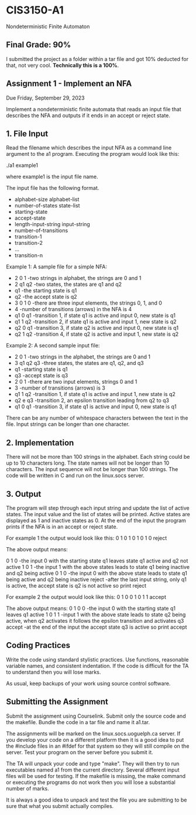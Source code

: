 # CIS3150-A1
Nondeterministic Finite Automaton

## Final Grade: 90% 
I submitted the project as a folder within a tar file and got 10% deducted for that, not very cool. **Technically this is a 100%**.

## Assignment 1 - Implement an NFA 
Due Friday, September 29, 2023

Implement a nondeterministic finite automata that reads an input file that describes the NFA and outputs if it ends in an accept or reject state.

## 1. File Input
Read the filename which describes the input NFA as a command line argument to
the a1 program. Executing the program would look like this:

  ./a1 example1

where example1 is the input file name.
 

The input file has the following format.

- alphabet-size alphabet-list
- number-of-states state-list
- starting-state
- accept-state
- length-input-string input-string
- number-of-transitions
- transition-1
- transition-2
-   ...
- transition-n

Example 1: A sample file for a simple NFA:
- 2   0 1               -two strings in alphabet, the strings are 0 and 1
- 2   q1 q2            -two states, the states are q1 and q2
- q1                      -the starting state is q1
- q2                      -the accept state is q2
- 3 0 1 0               -there are three input elements, the strings 0, 1, and 0
- 4                        -number of transitions (arrows) in the NFA is 4
- q1 0 q1              -transition 1, if state q1 is active and input 0, new state is q1
- q1 1 q2              -transition 2, if state q1 is active and input 1, new state is q2
- q2 0 q1              -transition 3, if state q2 is active and input 0, new state is q1
- q2 1 q2              -transition 4, if state q2 is active and input 1, new state is q2


Example 2: A second sample input file:

- 2    0 1                 -two strings in the alphabet, the strings are 0 and 1
- 3    q1 q2 q3        -three states, the states are q1, q2, and q3
- q1                        -starting state is q1
- q3                         -accept state is q3
- 2 0 1                     -there are two input elements, strings 0 and 1
- 3                           -number of transitions (arrows) is 3
- q1 1 q2                 -transition 1, if state q1 is active and input 1, new state is q2
- q2 e q3                 -transition 2, an epsilon transition leading from q2 to q3
- q1 0 q1                 -transition 3, if state q1 is active and input 0, new state is q1

There can be any number of whitespace characters between the text in the file.
Input strings can be longer than one character.

## 2. Implementation
There will not be more than 100 strings in the alphabet. Each string
could be up to 10 characters long. The state names will not be longer than
10 characters. The input sequence will not be longer than 100 strings.
The code will be written in C and run on the linux.socs server.

## 3. Output
The program will step through each input string and update the list of
active states. The input value and the list of states will be printed.
Active states are displayed as 1 and inactive states as 0.
At the end of the input the program prints if the NFA is in an accept or
reject state.


For example 1 the output would look like this:
0    1 0
1    0 1
0    1 0
reject

The above output means:

0    1 0        -the input 0 with the starting state q1 leaves state q1 active and q2 not active
1    0 1        -the input 1 with the above states leads to state q1 being inactive and q2 being active
0    1 0        -the input 0 with the above state leads to state q1 being active and q2 being inactive
reject          -after the last input string, only q1 is active, the accept state is q2 is not active so print reject


For example 2 the output would look like this:
0    1 0 0
1    0 1 1
accept

The above output means:
0    1 0 0     -the input 0 with the starting state q1 leaves q1 active
1    0 1 1     -input 1 with the above state leads to state q2 being active, when q2 activates it follows the epsilon transition and activates q3
accept         -at the end of the input the accept state q3 is active so print accept

## Coding Practices
Write the code using standard stylistic practices. Use functions, 
reasonable variable names, and consistent indentation.
If the code is difficult for the TA to understand then you
will lose marks.

As usual, keep backups of your work using source control software.


## Submitting the Assignment
Submit the assignment using Courselink. Submit only the source code
and the makefile. Bundle the code in a tar file and name it a1.tar.

The assignments will be marked on the linux.socs.uoguelph.ca server.
If you develop your code on a different platform then it is a good
idea to put the #include files in an #ifdef for that system
so they will still compile on the server. Test your program on the
server before you submit it. 

The TA will unpack your code and type "make". They will then try to
run executables named a1 from the current directory. Several different
input files will be used for testing.  If the makefile is missing, the
make command or executing the programs do not work then you will lose
a substantial number of marks.

It is always a good idea to unpack and test the file you are submitting
to be sure that what you submit actually compiles. 
